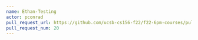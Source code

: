 ```yaml
---
name: Ethan-Testing
actor: pconrad
pull_request_url: https://github.com/ucsb-cs156-f22/f22-6pm-courses/pull/20
pull_request_num: 20
---
```

